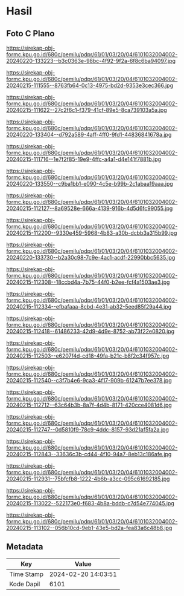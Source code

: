 # Hasil

## Foto C Plano

https://sirekap-obj-formc.kpu.go.id/680c/pemilu/pdpr/61/01/03/20/04/6101032004002-20240220-133223--b3c0363e-98bc-4f92-9f2a-6f8c6ba94097.jpg

https://sirekap-obj-formc.kpu.go.id/680c/pemilu/pdpr/61/01/03/20/04/6101032004002-20240215-111555--8763fb64-0c13-4975-bd2d-9353e3cec366.jpg

https://sirekap-obj-formc.kpu.go.id/680c/pemilu/pdpr/61/01/03/20/04/6101032004002-20240215-111622--27c2f6c1-f379-41cf-89e5-8ca739103a5a.jpg

https://sirekap-obj-formc.kpu.go.id/680c/pemilu/pdpr/61/01/03/20/04/6101032004002-20240220-133404--d792a589-4aff-4ff0-9fd1-44836841678a.jpg

https://sirekap-obj-formc.kpu.go.id/680c/pemilu/pdpr/61/01/03/20/04/6101032004002-20240215-111716--1e7f2f85-19e9-4ffc-a4a1-d4e141f7881b.jpg

https://sirekap-obj-formc.kpu.go.id/680c/pemilu/pdpr/61/01/03/20/04/6101032004002-20240220-133550--c9ba1bb1-e090-4c5e-b99b-2c1abaa19aaa.jpg

https://sirekap-obj-formc.kpu.go.id/680c/pemilu/pdpr/61/01/03/20/04/6101032004002-20240215-112127--8a69528e-666a-4139-916b-4d5d6fc99055.jpg

https://sirekap-obj-formc.kpu.go.id/680c/pemilu/pdpr/61/01/03/20/04/6101032004002-20240215-112200--9330e459-5968-4b83-a30b-dcbb3a315b99.jpg

https://sirekap-obj-formc.kpu.go.id/680c/pemilu/pdpr/61/01/03/20/04/6101032004002-20240220-133730--b2a30c98-7c9e-4ac1-acdf-22990bbc5635.jpg

https://sirekap-obj-formc.kpu.go.id/680c/pemilu/pdpr/61/01/03/20/04/6101032004002-20240215-112308--18ccbd4a-7b75-44f0-b2ee-fcf4a1503ae3.jpg

https://sirekap-obj-formc.kpu.go.id/680c/pemilu/pdpr/61/01/03/20/04/6101032004002-20240215-112334--efbafaaa-8cbd-4e31-ab32-5eed85f29a44.jpg

https://sirekap-obj-formc.kpu.go.id/680c/pemilu/pdpr/61/01/03/20/04/6101032004002-20240215-112418--61486233-42d9-4d9e-8752-ab73f22e0820.jpg

https://sirekap-obj-formc.kpu.go.id/680c/pemilu/pdpr/61/01/03/20/04/6101032004002-20240215-112503--e6207f4d-cd18-49fa-b21c-b8f2c34f957c.jpg

https://sirekap-obj-formc.kpu.go.id/680c/pemilu/pdpr/61/01/03/20/04/6101032004002-20240215-112540--c3f7b4e6-9ca3-4f17-909b-61247b7ee378.jpg

https://sirekap-obj-formc.kpu.go.id/680c/pemilu/pdpr/61/01/03/20/04/6101032004002-20240215-112712--63c64b3b-8a7f-4d4b-8171-420cce4081d6.jpg

https://sirekap-obj-formc.kpu.go.id/680c/pemilu/pdpr/61/01/03/20/04/6101032004002-20240215-112747--0d5810f9-78c9-4ddc-8157-93d21af5fa2a.jpg

https://sirekap-obj-formc.kpu.go.id/680c/pemilu/pdpr/61/01/03/20/04/6101032004002-20240215-112843--33636c3b-cd44-4f10-94a7-8eb13c186afe.jpg

https://sirekap-obj-formc.kpu.go.id/680c/pemilu/pdpr/61/01/03/20/04/6101032004002-20240215-112931--75bfcfb8-1222-4b6b-a3cc-095c61692185.jpg

https://sirekap-obj-formc.kpu.go.id/680c/pemilu/pdpr/61/01/03/20/04/6101032004002-20240215-113022--522173e0-f683-4b8a-bddb-c7d54e774045.jpg

https://sirekap-obj-formc.kpu.go.id/680c/pemilu/pdpr/61/01/03/20/04/6101032004002-20240215-113102--056b10cd-9eb1-43e5-bd2a-fea83a6c48b8.jpg


## Metadata

| Key        | Value               |
| ---------- | ------------------- |
| Time Stamp | 2024-02-20 14:03:51 |
| Kode Dapil | 6101                |



